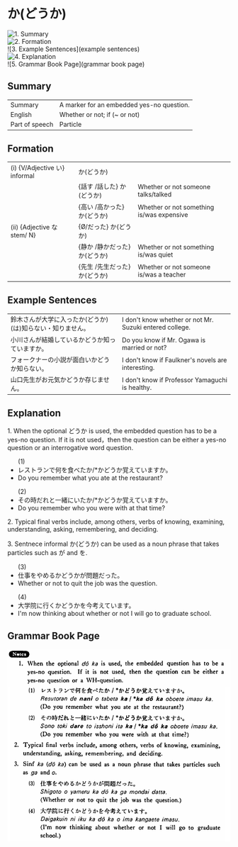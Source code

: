 # か(どうか)

![1. Summary](summary)<br>
![2. Formation](formation)<br>
![3. Example Sentences](example sentences)<br>
![4. Explanation](explanation)<br>
![5. Grammar Book Page](grammar book page)<br>


## Summary

<table><tr>   <td>Summary</td>   <td>A marker for an embedded yes-no question.</td></tr><tr>   <td>English</td>   <td>Whether or not; if (~ or not)</td></tr><tr>   <td>Part of speech</td>   <td>Particle</td></tr></table>

## Formation

<table class="table"><tbody><tr class="tr head"><td class="td"><span class="numbers">(i)</span> <span> <span class="bold">{V/Adjective い}    informal</span></span></td> <td class="td"><span class="concept">か</span>(<span class="concept">どうか</span>)</td> <td class="td">&nbsp;</td> </tr> <tr class="tr"> <td class="td">&nbsp;</td> <td class="td">{話す /話した} <span class="concept">か</span>(<span class="concept">どうか</span>)</td> <td class="td">Whether    or not someone talks/talked</td> </tr> <tr class="tr"> <td class="td">&nbsp;</td> <td class="td">{高い /高かった} <span class="concept">か</span>(<span class="concept">どうか</span>)</td> <td class="td">Whether    or not something is/was expensive</td> </tr> <tr class="tr head"> <td class="td"><span class="numbers">(ii)</span>  <span class="bold">{Adjective な stem/   N}</span></td> <td class="td">{<span class="concept">Ø</span>/<span class="concept">だった</span>} <span class="concept">か</span>(<span class="concept">どうか</span>)</td> <td class="td">&nbsp;</td> </tr> <tr class="tr"> <td class="td">&nbsp;</td> <td class="td">{静か /静か<span class="concept">だった</span>} <span class="concept">か</span>(<span class="concept">どうか</span>)</td> <td class="td">Whether    or not something is/was quiet</td> </tr> <tr class="tr"> <td class="td">&nbsp;</td> <td class="td">{先生 /先生<span class="concept">だった</span>} <span class="concept">か</span>(<span class="concept">どうか</span>)</td> <td class="td">Whether    or not someone is/was a teacher</td> </tr></tbody></table>

## Example Sentences

<table><tr>   <td>鈴木さんが大学に入ったか(どうか)(は)知らない・知りません。</td>   <td>I don't know whether or not Mr. Suzuki entered college.</td></tr><tr>   <td>小川さんが結婚しているかどうか知っていますか。</td>   <td>Do you know if Mr. Ogawa is married or not?</td></tr><tr>   <td>フォークナーの小説が面白いかどうか知らない。</td>   <td>I don't know if Faulkner's novels are interesting.</td></tr><tr>   <td>山口先生がお元気かどうか存じません。</td>   <td>I don't know if Professor Yamaguchi is healthy.</td></tr></table>

## Explanation

<p>1. When the optional <span class="cloze">どうか</span> is used, the embedded question has to be a yes-no question. If it is not used，then the question can be either a yes-no question or an interrogative word question.</p>  <ul>(1) <li>レストランで何を食べたか/*<span class="cloze">かどうか</span>覚えていますか。</li> <li>Do you remember what you ate at the restaurant?</li> </ul>  <ul>(2) <li>その時だれと一緒にいたか/*<span class="cloze">かどうか</span>覚えていますか。</li> <li>Do you remember who you were with at that time?</li> </ul>  <p>2. Typical final verbs include, among others, verbs of knowing, examining, understanding, asking, remembering, and deciding.</p>  <p>3. Sentnece informal <span class="cloze">か</span>(どうか</span>) can be used as a noun phrase that takes particles such as が and を.</p>  <ul>(3) <li>仕事をやめる<span class="cloze">かどうか</span>が問題だった。</li> <li>Whether or not to quit the job was the question.</li> </ul>  <ul>(4) <li>大学院に行く<span class="cloze">かどうか</span>を今考えています。</li> <li>I'm now thinking about whether or not I will go to graduate school.</li> </ul>

## Grammar Book Page

![](../img/Basicかどうか.png)

